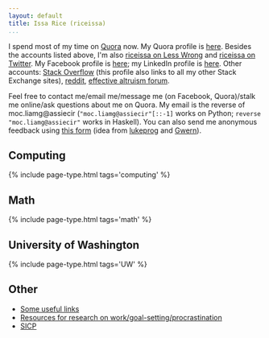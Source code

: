```yaml
---
layout: default
title: Issa Rice (riceissa)
...
```


I spend most of my time on [Quora](https://quora.com) now.
My Quora profile is [here](https://www.quora.com/Issa-Rice).
Besides the accounts listed above, I'm also [riceissa on Less Wrong](http://lesswrong.com/user/riceissa/overview/) and [riceissa on Twitter](https://twitter.com/riceissa).
My Facebook profile is [here](https://www.facebook.com/riceissa); my LinkedIn profile is [here](https://www.linkedin.com/profile/view?id=352995114).
Other accounts: [Stack Overflow](http://stackoverflow.com/users/3422337/riceissa) (this profile also links to all my other Stack Exchange sites), [reddit](https://www.reddit.com/user/riceissa/), [effective altruism forum](http://ea-forum.trikeapps.com/user/riceissa/).

Feel free to contact me/email me/message me (on Facebook, Quora)/stalk me online/ask questions about me on Quora.
My email is the reverse of moc.liamg@assiecir (`"moc.liamg@assiecir"[::-1]` works on Python; `reverse "moc.liamg@assiecir"` works in Haskell).
You can also send me anonymous feedback using [this form](https://docs.google.com/forms/d/1AbwmuMIyzB5X7P4ysL71vGD4WnMxsCKsAZULLc0X7V0/viewform?usp=send_form) (idea from [lukeprog](http://lesswrong.com/lw/8bt/tell_me_what_you_think_of_me/) and [Gwern](http://www.gwern.net/About#anonymous-feedback)).

## Computing

{% include page-type.html tags='computing' %}

## Math

{% include page-type.html tags='math' %}

## University of Washington

{% include page-type.html tags='UW' %}

## Other

- [Some useful links](./links.html)
- [Resources for research on work/goal-setting/procrastination](./cogsci/work.html)
- [SICP](./learning/SICP/resources.html)

<!-- split list -->
